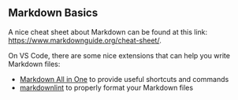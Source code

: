 ## Markdown Basics

A nice cheat sheet about Markdown can be found at this link: <https://www.markdownguide.org/cheat-sheet/>.

On VS Code, there are some nice extensions that can help you write Markdown files:

- [Markdown All in One](https://marketplace.visualstudio.com/items?itemName=yzhang.markdown-all-in-one) to provide useful shortcuts and commands
- [markdownlint](https://marketplace.visualstudio.com/items?itemName=DavidAnson.vscode-markdownlint) to properly format your Markdown files
